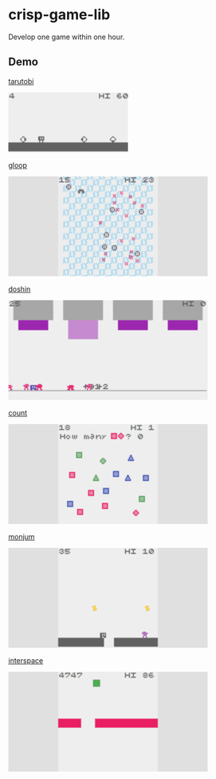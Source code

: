 # crisp-game-lib

Develop one game within one hour.

## Demo

[tarutobi](https://abagames.github.io/crisp-game-lib/?tarutobi)

[![tarutobi screenshot](docs/tarutobi/screenshot.gif)](https://abagames.github.io/crisp-game-lib/?tarutobi)

[gloop](https://abagames.github.io/crisp-game-lib/?gloop)

[![gloop screenshot](docs/gloop/screenshot.gif)](https://abagames.github.io/crisp-game-lib/?gloop)

[doshin](https://abagames.github.io/crisp-game-lib/?doshin)

[![doshin screenshot](docs/doshin/screenshot.gif)](https://abagames.github.io/crisp-game-lib/?doshin)

[count](https://abagames.github.io/crisp-game-lib/?count)

[![count screenshot](docs/count/screenshot.gif)](https://abagames.github.io/crisp-game-lib/?count)

[monjum](https://abagames.github.io/crisp-game-lib/?monjum)

[![monjum screenshot](docs/monjum/screenshot.gif)](https://abagames.github.io/crisp-game-lib/?monjum)

[interspace](https://abagames.github.io/crisp-game-lib/?interspace)

[![interspace screenshot](docs/interspace/screenshot.gif)](https://abagames.github.io/crisp-game-lib/?interspace)
